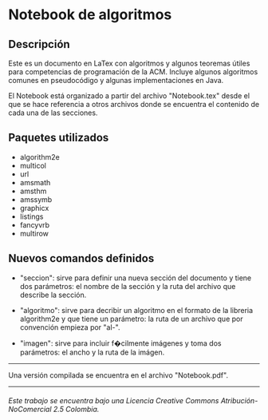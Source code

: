 Notebook de algoritmos
======================

Descripción
-----------

Este es un documento en LaTex con algoritmos y algunos teoremas útiles para competencias de programación de la ACM. Incluye algunos algoritmos comunes en pseudocódigo y algunas implementaciones en Java.

El Notebook está organizado a partir del archivo "Notebook.tex" desde el que se hace referencia a otros archivos donde se encuentra el contenido de cada una de las secciones.

Paquetes utilizados
-------------------

* algorithm2e
* multicol
* url
* amsmath
* amsthm
* amssymb
* graphicx
* listings
* fancyvrb
* multirow

Nuevos comandos definidos
-------------------------

* "seccion": sirve para definir una nueva sección del documento y tiene dos parámetros: 
el nombre de la sección y la ruta del archivo que describe la sección.

* "algoritmo": sirve para decribir un algoritmo en el formato de la libreria 
algorithm2e y que tiene un parámetro: la ruta de un archivo que por convención 
empieza por "al-".

* "imagen": sirve para incluir f�cilmente imágenes y toma dos parámetros: el ancho y
la ruta de la imágen.

___

Una versión compilada se encuentra en el archivo "Notebook.pdf".

___

###### Este trabajo se encuentra bajo una Licencia Creative Commons Atribución-NoComercial 2.5 Colombia.